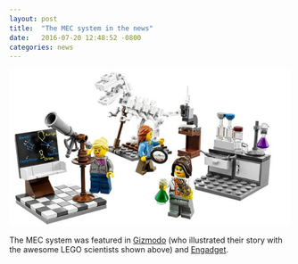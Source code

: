 ```yaml
---
layout: post
title:  "The MEC system in the news"
date:   2016-07-20 12:48:52 -0800
categories: news
---
```

![Gizmodo Lego](/assets/gizmodo-lego.jpg)

The MEC system was featured in [Gizmodo](http://gizmodo.com/lego-like-blocks-let-scientists-custom-build-their-own-1783922889)  (who illustrated their story with the awesome LEGO scientists shown above) and [Engadget](https://www.engadget.com/2016/07/21/lego-like-blocks-scientific-tools/).


